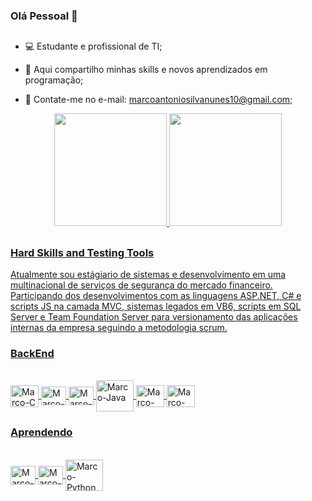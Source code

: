 ### Olá Pessoal 👋

##

  - 💻 Estudante e profissional de TI;

  - 🥇 Aqui compartilho minhas skills e novos aprendizados em programação;

  - 🔔 Contate-me no e-mail: marcoantoniosilvanunes10@gmail.com;


<div align="center">
  <a href="https://github.com/Marcoslb1">
  <img height="180em" src="https://github-readme-stats.vercel.app/api?username=Marcoslb1&show_icons=true&theme=dark&include_all_commits=true&count_private=true"/>
  <img height="180em" src="https://github-readme-stats.vercel.app/api/top-langs/?username=Marcoslb1&layout=compact&langs_count=7&theme=dark"/>
</div>
  
  
##
  
  
### Hard Skills and Testing Tools

Atualmente sou estágiario de sistemas e desenvolvimento em uma multinacional de serviços de segurança do mercado financeiro. Participando dos desenvolvimentos com as linguagens ASP.NET, C# e scripts JS na camada MVC, sistemas legados em VB6, scripts em SQL Server e Team Foundation Server para versionamento das aplicações internas da empresa seguindo a metodologia scrum.

  ### BackEnd
  <div style="display: inline_block"><br>
  <img align="center" alt="Marco-C" height="35" width="45" src="https://cdn.jsdelivr.net/gh/devicons/devicon/icons/c/c-original.svg">
  <img align="center" alt="Marco-C++" height="30" width="40" src="https://cdn.jsdelivr.net/gh/devicons/devicon@v2.14.0/devicon.min.css">
  <img align="center" alt="Marco-C#" height="30" width="40" src="https://cdn.jsdelivr.net/gh/devicons/devicon@v2.14.0/devicon.min.css">
  <img align="center" alt="Marco-Java" height="50" width="60" src="https://cdn.jsdelivr.net/gh/devicons/devicon/icons/java/java-original-wordmark.svg">
  <img align="center" alt="Marco-Css" height="35" width="45" src="https://cdn.jsdelivr.net/gh/devicons/devicon/icons/javascript/javascript-original.svg">
  <img align="center" alt="Marco-SQL Server" height="35" width="45" src="https://cdn.jsdelivr.net/gh/devicons/devicon@v2.14.0/devicon.min.css">
   </div>

  
### Aprendendo
  <div style="display: inline_block"><br>
 <img align="center" alt="Marco-html" height="30" width="40" src="https://cdn.jsdelivr.net/gh/devicons/devicon/icons/html5/html5-original.svg">
 <img align="center" alt="Marco-css" height="30" width="40" src="https://cdn.jsdelivr.net/gh/devicons/devicon@v2.14.0/devicon.min.css">
 <img align="center" alt="Marco-Python" height="50" width="60" src="https://cdn.jsdelivr.net/gh/devicons/devicon/icons/python/python-original.svg">
    </div>


